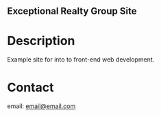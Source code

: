 Exceptional Realty Group Site
---
# Description
Example site for into to front-end web development.

# Contact
email: email@email.com

